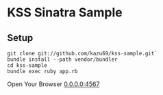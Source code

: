 # KSS Sinatra Sample

## Setup

```shell
git clone git://github.com/kazu69/kss-sample.git`
bundle install --path vendor/bundler
cd kss-sample
bundle exec ruby app.rb
```

Open Your Browser [0.0.0.0:4567](http://0.0.0.0:4567/)